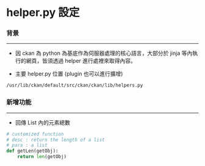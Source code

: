 # helper.py 設定

<script type="text/javascript" src="../js/general.js"></script>

### 背景
---

* 因 ckan 為 python 為基底作為伺服器處理的核心語言，大部分於 jinja 等內執行的網頁，皆須透過 helper 進行處裡來取得內容。

* 主要 helper.py 位置 (plugin 也可以進行擴增)

```Bash
/usr/lib/ckan/default/src/ckan/ckan/lib/helpers.py
```

### 新增功能
---

* 回傳 List 內的元素總數

```python
# customized function
# desc : return the length of a list
# para : a list
def getLen(getObj):
    return len(getObj)
```


